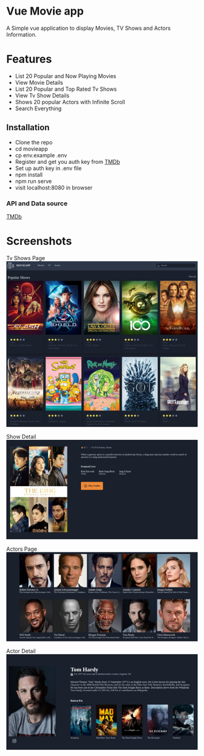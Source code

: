 # Vue Movie app
A Simple vue application to display Movies, TV Shows and Actors Information.

# Features

- List 20 Popular and Now Playing Movies
- View Movie Details
- List 20 Popular and Top Rated Tv Shows
- View Tv Show Details
- Shows 20 popular Actors with Infinite Scroll
- Search Everything


## Installation

- Clone the repo
- cd movieapp
- cp env.example .env
- Register and get you auth key from [TMDb](https://www.themoviedb.org/documentation/api)
- Set up auth key in .env file
- npm install
- npm run serve
- visit localhost:8080 in browser




### API and Data source
[TMDb](https://www.themoviedb.org/documentation/api)


# Screenshots
Tv Shows Page
<img src="public/screenshots/tvshows.png">

Show Detail
<img src="public/screenshots/showdetail.png">

Actors Page
<img src="public/screenshots/actors.png">

Actor Detail
<img src="public/screenshots/tomhardy.png">
